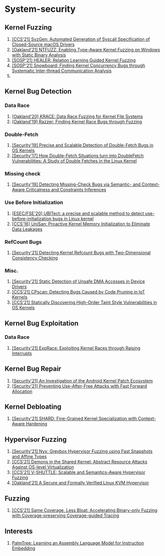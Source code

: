 # System-security

## Kernel Fuzzing
1. [[CCS'21] SyzGen: Automated Generation of Syscall Specification of Closed-Source macOS Drivers](https://www.cs.ucr.edu/~zhiyunq/pub/ccs21_syzgen.pdf)
2. [[Oakland'21] NTFUZZ: Enabling Type-Aware Kernel Fuzzing on Windows with Static Binary Analysis](https://softsec.kaist.ac.kr/~jschoi/data/oakland2021.pdf)
3. [[SOSP'21] HEALER: Relation Learning Guided Kernel Fuzzing]()
4. [[SOSP'21] Snowboard: Finding Kernel Concurrency Bugs through Systematic Inter-thread Communication Analysis]()
5. 

## Kernel Bug Detection

### Data Race
1. [[Oakland'20] KRACE: Data Race Fuzzing for Kernel File Systems](https://taesoo.kim/pubs/2020/xu:krace.pdf)
2. [[Oakland'19] Razzer: Finding Kernel Race Bugs through Fuzzing](https://ieeexplore.ieee.org/abstract/document/8835326)

### Double-Fetch

1. [[Security'19] Precise and Scalable Detection of Double-Fetch Bugs in OS Kernels](https://www-users.cse.umn.edu/~kjlu/papers/deadline.pdf)
2. [[Security'17] How Double-Fetch Situations turn into DoubleFetch Vulnerabilities: A Study of Double Fetches in the Linux Kernel](https://www.usenix.org/system/files/conference/usenixsecurity17/sec17-wang.pdf)

### Missing check

1. [[Security'19] Detecting Missing-Check Bugs via Semantic- and Context-Aware Criticalness and Constraints Inferences](https://www-users.cse.umn.edu/~kjlu/papers/crix.pdf)

### Use Before Initialization

1. [[ESEC/FSE'20] UBITect: a precise and scalable method to detect use-before-initialization bugs in Linux kernel](https://dl.acm.org/doi/pdf/10.1145/3368089.3409686)
2. [[CCS'16] UniSan: Proactive Kernel Memory Initialization to Eliminate Data Leakages](https://dl.acm.org/doi/10.1145/2976749.2978366)

### RefCount Bugs
1. [[Security'21] Detecting Kernel Refcount Bugs with Two-Dimensional Consistency Checking](https://www.usenix.org/conference/usenixsecurity21/presentation/tan)

### Misc.

1. [[Security'21] Static Detection of Unsafe DMA Accesses in Device Drivers](https://www.usenix.org/system/files/sec21-bai.pdf)
2. [[CCS'21] CPscan: Detecting Bugs Caused by Code Pruning in IoT Kernels]()
3. [[CCS'21] Statically Discovering High-Order Taint Style Vulnerabilities in OS Kernels](https://www.cs.ucr.edu/~zhiyunq/pub/ccs21_static_high_order.pdf)

## Kernel Bug Exploitation

### Data Race
1. [[Security'21] ExpRace: Exploiting Kernel Races through Raising Interrupts](https://www.usenix.org/conference/usenixsecurity21/presentation/lee-yoochan)


## Kernel Bug Repair

1. [[Security'21] An Investigation of the Android Kernel Patch Ecosystem](https://www.usenix.org/conference/usenixsecurity21/presentation/zhang-zheng)
2. [[Security'21] Preventing Use-After-Free Attacks with Fast Forward Allocation](https://www.usenix.org/conference/usenixsecurity21/presentation/wickman)

## Kernel Debloating

1. [[Security'21] SHARD: Fine-Grained Kernel Specialization with Context-Aware Hardening](https://www.usenix.org/conference/usenixsecurity21/presentation/abubakar)


## Hypervisor Fuzzing
1. [[Security'21] Nyx: Greybox Hypervisor Fuzzing using Fast Snapshots and Affine Types](https://www.usenix.org/conference/usenixsecurity21/presentation/schumilo)
2. [[CCS'21] Demons in the Shared Kernel: Abstract Resource Attacks Against OS-level Virtualization]()
3. [[CCS'21] V-SHUTTLE: Scalable and Semantics-Aware Hypervisor Fuzzing]()
4. [[Oakland'21] A Secure and Formally Verified Linux KVM Hypervisor]()
## Fuzzing
1. [[CCS'21] Same Coverage, Less Bloat: Accelerating Binary-only Fuzzing with Coverage-preserving Coverage-guided Tracing]()


## Interests
1. [PalmTree: Learning an Assembly Language Model for Instruction Embedding](https://arxiv.org/abs/2103.03809)
